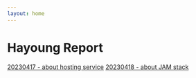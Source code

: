 ```yaml
---
layout: home
---
```


# Hayoung Report
[ 20230417 - about hosting service](./aboutHostingservice)
[ 20230418 - about JAM stack](./aboutJAMstack)